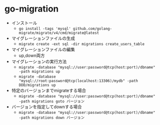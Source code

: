 # go-migration
- インストール
  - `go install -tags 'mysql' github.com/golang-migrate/migrate/v4/cmd/migrate@latest`
- マイグレーションファイルの生成
  - `migrate create -ext sql -dir migrations create_users_table`
- マイグレーションファイルの編集
  - up,down両方
- マイグレーションの実行方法
  - `migrate -database "mysql://user:password@tcp(host:port)/dbname" -path migrations up`
  - `migrate -database "mysql://root:password@tcp(localhost:13306)/mydb" -path DDD/migrations up`
- 特定のバージョンまでmigrateする場合
  - `migrate -database "mysql://user:password@tcp(host:port)/dbname" -path migrations goto バージョン`
- バージョンを指定してdownする場合
  - `migrate -database "mysql://user:password@tcp(host:port)/dbname" -path migrations down バージョン`
